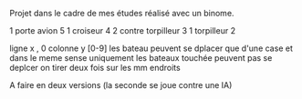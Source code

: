 Projet dans le cadre de mes études réalisé avec un binome.

1 porte avion 5
1 croiseur 4
2 contre torpilleur 3
1 torpilleur 2


ligne x , 0 colonne y [0-9]
les bateau peuvent se dplacer que d'une case et dans le meme sense uniquement
les bateaux touchée peuvent pas se deplcer on tirer deux fois sur les mm endroits

A faire en deux versions (la seconde se joue contre une IA)
